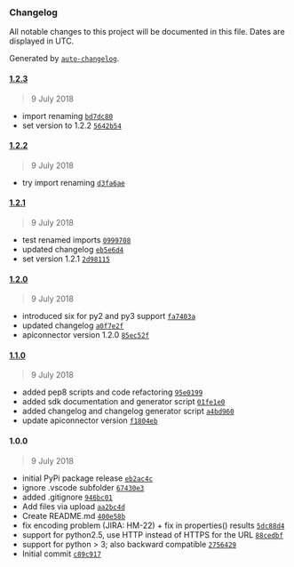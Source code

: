 ### Changelog

All notable changes to this project will be documented in this file. Dates are displayed in UTC.

Generated by [`auto-changelog`](https://github.com/CookPete/auto-changelog).

#### [1.2.3](https://github.com/hexonet/python-sdk/compare/1.2.2...1.2.3)

> 9 July 2018

- import renaming [`bd7dc80`](https://github.com/hexonet/python-sdk/commit/bd7dc80c9decaccb480333aa4fe51db0c3722389)
- set version to 1.2.2 [`5642b54`](https://github.com/hexonet/python-sdk/commit/5642b54c25dd3410f699fb54e0f97a4ee1957109)

#### [1.2.2](https://github.com/hexonet/python-sdk/compare/1.2.1...1.2.2)

> 9 July 2018

- try import renaming [`d3fa6ae`](https://github.com/hexonet/python-sdk/commit/d3fa6ae84e8bc0c6ec941964445085b5ea3f3da6)

#### [1.2.1](https://github.com/hexonet/python-sdk/compare/1.2.0...1.2.1)

> 9 July 2018

- test renamed imports [`0999708`](https://github.com/hexonet/python-sdk/commit/09997081ddf7c65a6f25fa1827cfb07fd68f82c5)
- updated changelog [`eb5e6d4`](https://github.com/hexonet/python-sdk/commit/eb5e6d408f088b34172414ed9283fb0fc20e3df3)
- set version 1.2.1 [`2d98115`](https://github.com/hexonet/python-sdk/commit/2d9811500081c0940e3f340af9265b1c66f36893)

#### [1.2.0](https://github.com/hexonet/python-sdk/compare/1.1.0...1.2.0)

> 9 July 2018

- introduced six for py2 and py3 support [`fa7403a`](https://github.com/hexonet/python-sdk/commit/fa7403a9b18dc11b9cf8c74da603c12cee01477a)
- updated changelog [`a0f7e2f`](https://github.com/hexonet/python-sdk/commit/a0f7e2f3418d238f2d4884d786c0d62383d3d0c9)
- apiconnector version 1.2.0 [`85ec52f`](https://github.com/hexonet/python-sdk/commit/85ec52f18007de6a9d37889cd1b20711968749fa)

#### [1.1.0](https://github.com/hexonet/python-sdk/compare/1.0.0...1.1.0)

> 9 July 2018

- added pep8 scripts and code refactoring [`95e0199`](https://github.com/hexonet/python-sdk/commit/95e0199073c19f842778d133ceea8d11a7f64ded)
- added sdk documentation and generator script [`01fe1e0`](https://github.com/hexonet/python-sdk/commit/01fe1e0b858690ad95a3e611b9871067af3132be)
- added changelog and changelog generator script [`a4bd960`](https://github.com/hexonet/python-sdk/commit/a4bd9606e5590388fac9f96c5621a9e03fd125c6)
- update apiconnector version [`f1804eb`](https://github.com/hexonet/python-sdk/commit/f1804eb7bbb48c6e338f5b065dc935820ddcc595)

#### 1.0.0

> 9 July 2018

- initial PyPi package release [`eb2ac4c`](https://github.com/hexonet/python-sdk/commit/eb2ac4c6458a3620938e429878582e0b1ab93f00)
- ignore .vscode subfolder [`67430e3`](https://github.com/hexonet/python-sdk/commit/67430e3419237823839b2946c324a93d7d8de22c)
- added .gitignore [`946bc01`](https://github.com/hexonet/python-sdk/commit/946bc01b7c3505c28400aca50b9d9d4d4de33684)
- Add files via upload [`aa2bc4d`](https://github.com/hexonet/python-sdk/commit/aa2bc4d5f92720c22b7853371ade371e1f95b9dd)
- Create README.md [`400e58b`](https://github.com/hexonet/python-sdk/commit/400e58b5d2c0db4102ad207c65845a537d95aa93)
- fix encoding problem (JIRA: HM-22) + fix in properties() results [`5dc88d4`](https://github.com/hexonet/python-sdk/commit/5dc88d4a85f90a7154d0ccde4df33faff0874591)
- support for python2.5, use HTTP instead of HTTPS for the URL [`88cedbf`](https://github.com/hexonet/python-sdk/commit/88cedbf82075e19a957349dbc14b2836d99f2117)
- support for python > 3; also backward compatible [`2756429`](https://github.com/hexonet/python-sdk/commit/27564296dcd0e0a388ce45b0e77c467e6d927a31)
- Initial commit [`c89c917`](https://github.com/hexonet/python-sdk/commit/c89c917845cda5cef9e4f3a4fb5dc9d022e48006)
